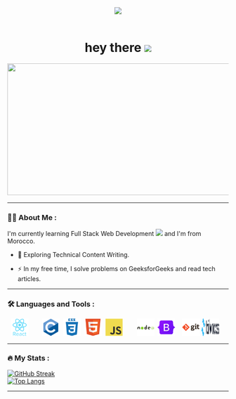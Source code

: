 <!-- logo -->

<div id="header" align="center">
  <img src="https://media.giphy.com/media/M9gbBd9nbDrOTu1Mqx/giphy.gif" width="100"/>
</div>

<!-- links -->
<!-- <div id="badges" align="center">
  <a href="your-linkedin-URL">
    <img src="https://img.shields.io/badge/LinkedIn-blue?style=for-the-badge&logo=linkedin&logoColor=white" alt="LinkedIn Badge"/>
  </a>
   <a href="your-youtube-URL">
    <img src="https://img.shields.io/badge/YouTube-red?style=for-the-badge&logo=youtube&logoColor=white" alt="Youtube Badge"/>
  </a> 
  <a href="your-twitter-URL">
    <img src="https://img.shields.io/badge/Twitter-blue?style=for-the-badge&logo=twitter&logoColor=white" alt="Twitter Badge"/>
  </a>
</div> -->

<!-- counter -->
<div id="counter"  align="center">
  <img src="https://komarev.com/ghpvc/?username=Yassine-AitSimmou&style=flat-square&color=blue"  text-align: center alt=""/>
</div>

<!-- h1 -->
<h1>
  
  <div id="Hi"  align="center">
    hey there
  <img src="https://media.giphy.com/media/hvRJCLFzcasrR4ia7z/giphy.gif" width="30px"/>
  </div>
</h1>

<!-- GIf -->
<div align="center">
  <img src="https://media.giphy.com/media/dWesBcTLavkZuG35MI/giphy.gif" width="600" height="300"/>
</div>

<!-- about me -->
---
  ### :woman_technologist: About Me :
  
  I'm currently learning Full Stack Web Development <img src="https://media.giphy.com/media/WUlplcMpOCEmTGBtBW/giphy.gif" width="30"> and I'm from Morocco.
<!--   - :telescope: I’m working as a Software Engineer and contributing to frontend and backend for building web applications. -->

- :seedling: Exploring Technical Content Writing.

- :zap: In my free time, I solve problems on GeeksforGeeks and read tech articles.

<!-- - :mailbox:How to reach me: [![Linkedin Badge](https://img.shields.io/badge/-kakbar-blue?style=flat&logo=Linkedin&logoColor=white)](your-linkedin-url) -->



<!-- Banner -->
---

### :hammer_and_wrench: Languages and Tools :
<div>
&nbsp;
  <img src="https://github.com/devicons/devicon/blob/master/icons/react/react-original-wordmark.svg" title="React" alt="React" width="40" height="40"/>&nbsp;
&nbsp;
&nbsp;
&nbsp;
  <img src="https://github.com/devicons/devicon/blob/master/icons/c/c-original.svg" title="C" alt="C" width="40" height="40"/>&nbsp;
  <img src="https://github.com/devicons/devicon/blob/master/icons/css3/css3-plain-wordmark.svg"  title="CSS3" alt="CSS" width="40" height="40"/>&nbsp;
  <img src="https://github.com/devicons/devicon/blob/master/icons/html5/html5-original.svg" title="HTML5" alt="HTML" width="40" height="40"/>&nbsp;
  <img src="https://github.com/devicons/devicon/blob/master/icons/javascript/javascript-original.svg" title="JavaScript" alt="JavaScript" width="40" height="40"/>&nbsp;
&nbsp;
&nbsp;
&nbsp;
  <img src="https://github.com/devicons/devicon/blob/master/icons/nodejs/nodejs-original-wordmark.svg" title="NodeJS" alt="NodeJS" width="40" height="40"/>&nbsp;
  <img src="https://github.com/devicons/devicon/blob/master/icons/bootstrap/bootstrap-original.svg" title="Bootstrap" alt="Bootstrap" width="40" height="40"/>&nbsp;
  &nbsp;
  <img src="https://github.com/devicons/devicon/blob/master/icons/git/git-original-wordmark.svg" title="Git" **alt="Git" width="40" height="40"/>
  <img src="https://github.com/devicons/devicon/blob/master/icons/tailwindcss/tailwindcss-original-wordmark.svg" title="tailwindcss" **alt="tailwindcss" width="40" height="40"/>
</div>


<!-- stats -->

---

### :fire: My Stats :
  [![GitHub Streak](http://github-readme-streak-stats.herokuapp.com?user=Yassine-AitSimmou&theme=highcontrast)](https://git.io/streak-stats) <br>
  [![Top Langs](https://github-readme-stats.vercel.app/api/top-langs/?username=Yassine-AitSimmou&layout=compact&theme=vision-friendly-dark)](https://github.com/anuraghazra/github-readme-stats)



---
